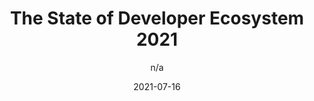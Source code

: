 ---
author: n/a
date: 2021-07-16
layout: post.njk
publisher: jetbrains
tags:
  - survey
  - meta
target_url: https://www.jetbrains.com/lp/devecosystem-2021/
title: The State of Developer Ecosystem 2021
---